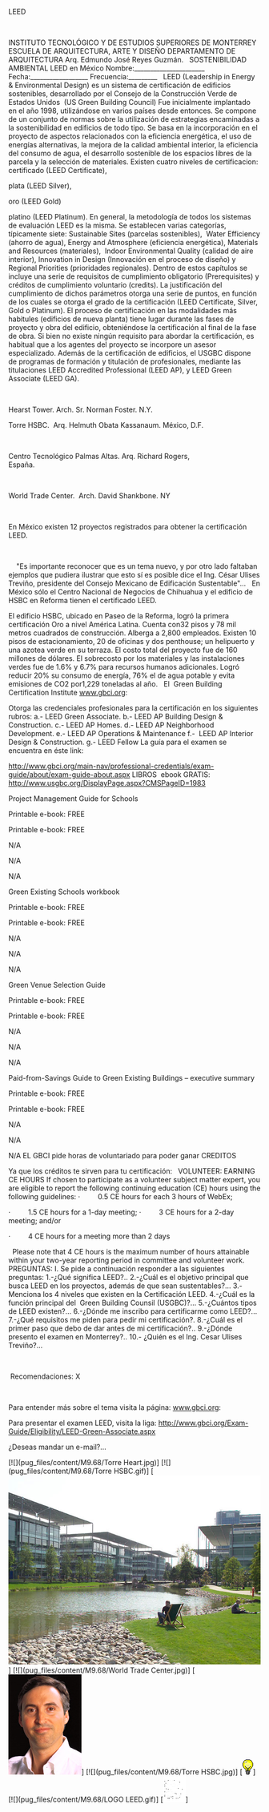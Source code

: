 

LEED 
 




 


INSTITUTO TECNOLÓGICO Y DE ESTUDIOS SUPERIORES DE 
 MONTERREY
ESCUELA DE ARQUITECTURA, ARTE Y 
 DISEÑO
DEPARTAMENTO DE 
 ARQUITECTURA
Arq. 
 Edmundo José Reyes Guzmán.
 
SOSTENIBILIDAD 
 AMBIENTAL
LEED en México
Nombre:______________________   Fecha:__________________ 
 Frecuencia:_________
 
LEED 
 (Leadership in Energy & Environmental Design) es un sistema de 
 certificación de edificios sostenibles, desarrollado por el Consejo de la 
 Construcción Verde de Estados Unidos  (US Green Building Council) Fue 
 inicialmente implantado en el año 1998, utilizándose en varios países 
 desde entonces.
Se compone de un conjunto de normas sobre la 
 utilización de estrategias encaminadas a la sostenibilidad en edificios de 
 todo tipo. Se basa en la incorporación en el proyecto de aspectos 
 relacionados con la eficiencia 
 energética, el uso de 
 energías 
 alternativas, la mejora de 
 la calidad ambiental interior, la eficiencia del 
 consumo de agua, el 
 desarrollo sostenible de los espacios libres de la parcela y la selección 
 de materiales. Existen cuatro niveles de certificacion: 
certificado (LEED Certificate), 
 
plata (LEED Silver), 
 
oro (LEED Gold) 
 
platino (LEED 
 Platinum).
En general, la metodología de todos los 
 sistemas de evaluación LEED es la misma. Se establecen varias categorías, 
 típicamente siete: 
Sustainable 
 Sites 
 (parcelas sostenibles),
 Water Efficiency 
 (ahorro de agua), 
Energy 
 and Atmosphere 
 (eficiencia energética), 
Materials 
 and Resources 
 (materiales),
 Indoor Environmental Quality 
 (calidad de aire interior), 
Innovation 
 in Design 
 (Innovación en el proceso de diseño) 
y 
 Regional Priorities 
 (prioridades regionales). 
Dentro de estos capítulos se incluye una serie 
 de requisitos de cumplimiento obligatorio (Prerequisites) y créditos de 
 cumplimiento voluntario (credits). La justificación del cumplimiento de 
 dichos parámetros otorga una serie de puntos, en función de los cuales se 
 otorga el grado de la certificación (LEED Certificate, Silver, Gold o 
 Platinum).
El proceso de certificación en las modalidades 
 más habitules (edificios de nueva planta) tiene lugar durante las fases de 
 proyecto y obra del edificio, obteniéndose la certificación al final de la 
 fase de obra. Si bien no existe ningún requisito para abordar la 
 certificación, es habitual que a los agentes del proyecto se incorpore un 
 asesor especializado.
Además de la certificación de edificios, el 
 USGBC dispone de programas de formación y titulación de profesionales, 
 mediante las titulaciones LEED Accredited Professional (LEED AP), y LEED 
 Green Associate (LEED GA).





 

Hearst Tower. Arch. Sr. Norman 
 Foster. N.Y.



Torre 
 HSBC.  Arq. Helmuth Obata Kassanaum. México, 
 D.F.










 

Centro Tecnológico Palmas Altas. Arq. 
 Richard Rogers, 
 España.                                         
 


 
 

World Trade 
 Center.  Arch. David Shankbone. NY
 


 

En México existen 12 proyectos 
 registrados para obtener la certificación LEED. 
 
 




  
   "Es 
 importante reconocer que 
 es un tema nuevo, 
 y por otro lado faltaban ejemplos 
 que pudiera ilustrar que esto sí es posible dice 
 el Ing. César Ulises
Treviño, presidente del 
 Consejo Mexicano de Edificación 
 Sustentable"...
 
En México sólo el Centro Nacional de 
 Negocios de Chihuahua y el edificio de HSBC en Reforma tienen el 
 certificado LEED. 

El edificio HSBC, ubicado en Paseo de 
 la Reforma, logró la primera certificación Oro a nivel América Latina. 
 Cuenta con32 pisos y 78 mil metros cuadrados de construcción. Alberga a 
 2,800 empleados. Existen 10 pisos de estacionamiento, 20 de oficinas y dos 
 penthouse; un helipuerto y una azotea verde en su terraza. El costo total 
 del proyecto fue de 160 millones de dólares. El sobrecosto por los 
 materiales y las instalaciones verdes fue de 1.6% y 6.7% para recursos 
 humanos adicionales. 
Logró reducir 20% su consumo de 
 energía, 76% el de agua potable y evita emisiones de CO2 por1,229 
 toneladas al año.
 
El  Green Building Certification 
 Institute www.gbci.org: 
 
Otorga las credenciales profesionales para la 
 certificación en los siguientes 
rubros:
a.- LEED Green 
 Associate.
b.- LEED AP Building Design & 
 Construction.
c.- LEED AP 
 Homes.
d.- LEED AP Neighborhood 
 Development.
e.- LEED AP Operations & 
 Maintenance
f.-  
 LEED AP Interior Design & 
 Construction.
g.- LEED 
 Fellow
La guía para el examen se encuentra en éste link: 
 
http://www.gbci.org/main-nav/professional-credentials/exam-guide/about/exam-guide-about.aspx 
LIBROS  ebook GRATIS: 
 http://www.usgbc.org/DisplayPage.aspx?CMSPageID=1983






Project 
 Management Guide for Schools

Printable 
 e-book: FREE

Printable 
 e-book: FREE

N/A

N/A

N/A


Green 
 Existing Schools workbook

Printable 
 e-book: FREE

Printable 
 e-book: FREE

N/A

N/A

N/A


Green 
 Venue Selection Guide

Printable 
 e-book: FREE

Printable 
 e-book: FREE

N/A

N/A

N/A


Paid-from-Savings 
 Guide to Green Existing Buildings – executive 
 summary

Printable 
 e-book: FREE

Printable 
 e-book: FREE

N/A

N/A

N/A
EL GBCI pide horas de voluntariado para poder ganar CREDITOS 
 
Ya que los créditos te sirven para tu 
 certificación:
 
VOLUNTEER: EARNING 
 CE HOURS
If chosen to 
 participate as a volunteer subject matter expert, you are eligible to 
 report the following continuing education (CE) hours using the following 
 guidelines: 
·         
 0.5 CE hours 
 for each 3 hours of WebEx; 
 
·         
 1.5 CE hours 
 for a 1-day meeting; 
·         
 3 CE hours 
 for a 2-day meeting; and/or 
 
·         
 4 CE hours 
 for a meeting more than 2 days 
 
 
Please 
 note that 4 CE hours is the maximum number of hours attainable within your 
 two-year reporting period in committee and volunteer work. 
 
 PREGUNTAS: 
I. Se pide a continuación responder a las 
 siguientes preguntas: 
1.-¿Qué significa 
 LEED?..
2.-¿Cuál es el objetivo principal que busca 
 LEED en los proyectos, además de que sean 
 sustentables?...
3.- Menciona los 4 niveles que existen en la 
 Certificación LEED.
4.-¿Cuál es la función principal del  Green Building Counsil 
 (USGBC)?...
5.-¿Cuántos tipos de LEED 
 existen?...
6.-¿Dónde me inscribo para certificarme como 
 LEED?...
7.-¿Qué requisitos me piden para pedir mi 
 certificación?.
8.-¿Cuál es el primer paso que debo de dar antes de 
 mi certificación?..
9.-¿Dónde presento el examen en 
 Monterrey?..
10.- ¿Quién es el Ing. Cesar Ulises 
 Treviño?...

  








 Recomendaciones:
X 

  
 
Para entender más sobre el tema visita 
 la página: www.gbci.org: 
 
Para 
 presentar el examen LEED, visita la liga:
http://www.gbci.org/Exam-Guide/Eligibility/LEED-Green-Associate.aspx


 ¿Deseas mandar un e-mail?...


[![](pug_files/content/M9.68/Torre Heart.jpg)]
[![](pug_files/content/M9.68/Torre HSBC.gif)]
[![](pug_files/content/M9.68/Palmas.jpg)]
[![](pug_files/content/M9.68/World Trade Center.jpg)]
[![](pug_files/content/M9.68/Ulises.jpg)]
[![](pug_files/content/M9.68/Torre HSBC.jpg)]
[![](pug_files/content/M9.68/sugerencias.gif)]
[![](pug_files/content/M9.68/LOGO LEED.gif)]
[![](pug_files/content/M9.68/email_41.gif)]
